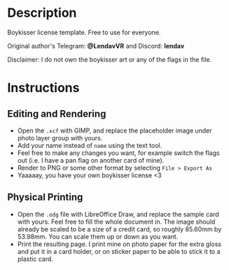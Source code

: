 # Description
Boykisser license template. Free to use for everyone.

Original author's Telegram: **@LendavVR** and Discord: **lendav**

Disclaimer: I do not own the boykisser art or any of the flags in the file.

# Instructions
## Editing and Rendering
- Open the `.xcf` with GIMP, and replace the placeholder image under photo layer group with yours.
- Add your name instead of `name` using the text tool.
- Feel free to make any changes you want, for example switch the flags out (i.e. I have a pan flag on another card of mine).
- Render to PNG or some other format by selecting `File > Export As`
- Yaaaaay, you have your own boykisser license <3

## Physical Printing
- Open the `.odg` file with LibreOffice Draw, and replace the sample card with yours. Feel free to fill the whole document in. The image should already be scaled to be a size of a credit card, so roughly 85.60mm by 53.98mm. You can scale them up or down as you want.
- Print the resulting page. I print mine on photo paper for the extra gloss and put it in a card holder, or on sticker paper to be able to stick it to a plastic card.